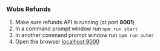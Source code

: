 ### Wubs Refunds
1. Make sure refunds API is running (at port **8001**)
2. In a command prompt window run `npm run start`
3. In another command prompt window run `npm run outer`
4. Open the browser [localhost:9000](http://localhost:9000)
